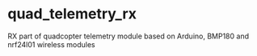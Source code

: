 # quad_telemetry_rx
RX part of quadcopter telemetry module based on Arduino, BMP180 and nrf24l01 wireless modules
